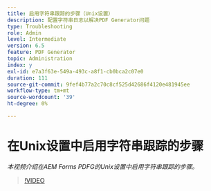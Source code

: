 ```yaml
---
title: 启用字符串跟踪的步骤（Unix设置）
description: 配置字符串日志以解决PDF Generator问题
type: Troubleshooting
role: Admin
level: Intermediate
version: 6.5
feature: PDF Generator
topic: Administration
index: y
exl-id: e7a3f63e-549a-493c-a8f1-cb0bca2c07e0
duration: 111
source-git-commit: 9fef4b77a2c70c8cf525d42686f4120e481945ee
workflow-type: tm+mt
source-wordcount: '39'
ht-degree: 0%

---
```


# 在Unix设置中启用字符串跟踪的步骤

*本视频介绍在AEM Forms PDFG的Unix设置中启用字符串跟踪的步骤。*

>[!VIDEO](https://video.tv.adobe.com/v/335525?quality=12&learn=on)
